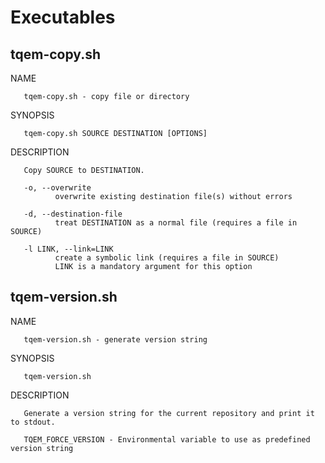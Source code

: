 # Executables
## tqem-copy.sh
NAME

       tqem-copy.sh - copy file or directory

SYNOPSIS

       tqem-copy.sh SOURCE DESTINATION [OPTIONS]

DESCRIPTION

       Copy SOURCE to DESTINATION.

       -o, --overwrite
              overwrite existing destination file(s) without errors

       -d, --destination-file
              treat DESTINATION as a normal file (requires a file in SOURCE)

       -l LINK, --link=LINK
              create a symbolic link (requires a file in SOURCE)
              LINK is a mandatory argument for this option

## tqem-version.sh
NAME

       tqem-version.sh - generate version string

SYNOPSIS

       tqem-version.sh

DESCRIPTION

       Generate a version string for the current repository and print it to stdout.

       TQEM_FORCE_VERSION - Environmental variable to use as predefined version string

